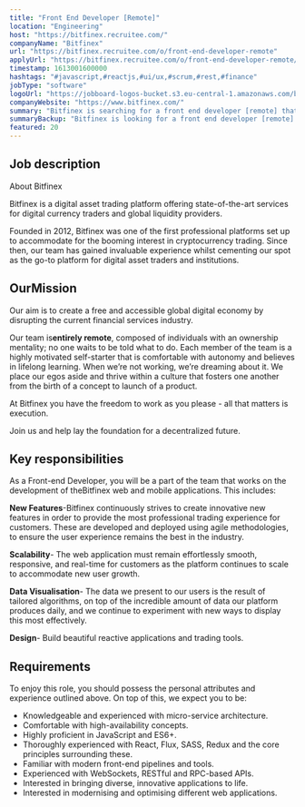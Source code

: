 ```yaml
---
title: "Front End Developer [Remote]"
location: "Engineering"
host: "https://bitfinex.recruitee.com/"
companyName: "Bitfinex"
url: "https://bitfinex.recruitee.com/o/front-end-developer-remote"
applyUrl: "https://bitfinex.recruitee.com/o/front-end-developer-remote/c/new"
timestamp: 1613001600000
hashtags: "#javascript,#reactjs,#ui/ux,#scrum,#rest,#finance"
jobType: "software"
logoUrl: "https://jobboard-logos-bucket.s3.eu-central-1.amazonaws.com/bitfinex"
companyWebsite: "https://www.bitfinex.com/"
summary: "Bitfinex is searching for a front end developer [remote] that has these are developed and deployed using agile methodologies, to ensure the user experience remains the best in the industry."
summaryBackup: "Bitfinex is looking for a front end developer [remote] that has experience in: #javascript, #reactjs, #ui/ux."
featured: 20
---
```


## Job description

About Bitfinex

Bitfinex is a digital asset trading platform offering state-of-the-art services for digital currency traders and global liquidity providers.

Founded in 2012, Bitfinex was one of the first professional platforms set up to accommodate for the booming interest in cryptocurrency trading. Since then, our team has gained invaluable experience whilst cementing our spot as the go-to platform for digital asset traders and institutions.

## OurMission

Our aim is to create a free and accessible global digital economy by disrupting the current financial services industry.

Our team is**entirely remote**, composed of individuals with an ownership mentality; no one waits to be told what to do. Each member of the team is a highly motivated self-starter that is comfortable with autonomy and believes in lifelong learning. When we’re not working, we’re dreaming about it. We place our egos aside and thrive within a culture that fosters one another from the birth of a concept to launch of a product.

At Bitfinex you have the freedom to work as you please - all that matters is execution.

Join us and help lay the foundation for a decentralized future.

## Key responsibilities

As a Front-end Developer, you will be a part of the team that works on the development of theBitfinex web and mobile applications. This includes:

**New Features**\-Bitfinex continuously strives to create innovative new features in order to provide the most professional trading experience for customers. These are developed and deployed using agile methodologies, to ensure the user experience remains the best in the industry.

**Scalability**\- The web application must remain effortlessly smooth, responsive, and real-time for customers as the platform continues to scale to accommodate new user growth.

**Data Visualisation**\- The data we present to our users is the result of tailored algorithms, on top of the incredible amount of data our platform produces daily, and we continue to experiment with new ways to display this most effectively.

**Design**\- Build beautiful reactive applications and trading tools.

## Requirements

To enjoy this role, you should possess the personal attributes and experience outlined above. On top of this, we expect you to be:

*   Knowledgeable and experienced with micro-service architecture.
*   Comfortable with high-availability concepts.
*   Highly proficient in JavaScript and ES6+.
*   Thoroughly experienced with React, Flux, SASS, Redux and the core principles surrounding these.
*   Familiar with modern front-end pipelines and tools.
*   Experienced with WebSockets, RESTful and RPC-based APIs.
*   Interested in bringing diverse, innovative applications to life.
*   Interested in modernising and optimising different web applications.
